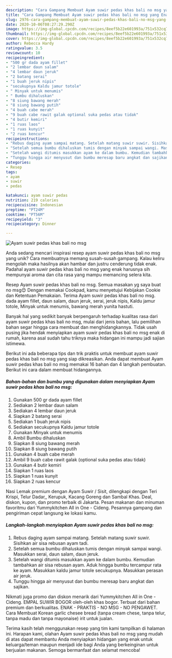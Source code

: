 ```yaml
---
description: "Cara Gampang Membuat Ayam suwir pedas khas bali no msg yang Enak"
title: "Cara Gampang Membuat Ayam suwir pedas khas bali no msg yang Enak"
slug: 2976-cara-gampang-membuat-ayam-suwir-pedas-khas-bali-no-msg-yang-enak
date: 2020-10-06T08:27:29.290Z
image: https://img-global.cpcdn.com/recipes/8eef5b22e601993a/751x532cq70/ayam-suwir-pedas-khas-bali-no-msg-foto-resep-utama.jpg
thumbnail: https://img-global.cpcdn.com/recipes/8eef5b22e601993a/751x532cq70/ayam-suwir-pedas-khas-bali-no-msg-foto-resep-utama.jpg
cover: https://img-global.cpcdn.com/recipes/8eef5b22e601993a/751x532cq70/ayam-suwir-pedas-khas-bali-no-msg-foto-resep-utama.jpg
author: Rebecca Hardy
ratingvalue: 3.5
reviewcount: 10
recipeingredient:
- "500 gr dada ayam fillet"
- "2 lembar daun salam"
- "4 lembar daun jeruk"
- "2 batang serai"
- "1 buah jeruk nipis"
- "secukupnya Kaldu jamur totole"
- " Minyak untuk menumis"
- " Bumbu dihaluskan"
- "8 siung bawang merah"
- "8 siung bawang putih"
- "4 buah cabe merah"
- "9 buah cabe rawit galak optional suka pedas atau tidak"
- "4 butir kemiri"
- "1 ruas laos"
- "1 ruas kunyit"
- "2 ruas kencur"
recipeinstructions:
- "Rebus daging ayam sampai matang. Setelah matang suwir suwir. Sisihkan air sisa rebusan ayam tadi."
- "Setelah semua bumbu dihaluskan tumis dengan minyak sampai wangi. Masukkan serai, daun salam, daun jeruk."
- "Setelah wangi ditumis masukkan ayam ke dalam bumbu. Kemudian tambahkan air sisa rebusan ayam. Aduk hingga bumbu tercampur rata ke ayam. Masukkan kaldu jamur totole secukupnya. Masukkan perasan air jeruk."
- "Tunggu hingga air menyusut dan bumbu meresap baru angkat dan sajikan."
categories:
- Resep
tags:
- ayam
- suwir
- pedas

katakunci: ayam suwir pedas 
nutrition: 219 calories
recipecuisine: Indonesian
preptime: "PT24M"
cooktime: "PT56M"
recipeyield: "3"
recipecategory: Dinner

---
```



![Ayam suwir pedas khas bali no msg](https://img-global.cpcdn.com/recipes/8eef5b22e601993a/751x532cq70/ayam-suwir-pedas-khas-bali-no-msg-foto-resep-utama.jpg)

Anda sedang mencari inspirasi resep ayam suwir pedas khas bali no msg yang unik? Cara membuatnya memang susah-susah gampang. Kalau keliru mengolah maka hasilnya akan hambar dan justru cenderung tidak enak. Padahal ayam suwir pedas khas bali no msg yang enak harusnya sih mempunyai aroma dan cita rasa yang mampu memancing selera kita.

Resep Ayam suwir pedas khas bali no msg. Semua masakan yg saya buat no msg😊 Dengan memakai Cookpad, kamu menyetujui Kebijakan Cookie dan Ketentuan Pemakaian. Terima Ayam suwir pedas khas bali no msg. dada ayam fillet, daun salam, daun jeruk, serai, jeruk nipis, Kaldu jamur totole, Minyak untuk menumis, bawang merah yunita hastuti.

Banyak hal yang sedikit banyak berpengaruh terhadap kualitas rasa dari ayam suwir pedas khas bali no msg, mulai dari jenis bahan, lalu pemilihan bahan segar hingga cara membuat dan menghidangkannya. Tidak usah pusing jika hendak menyiapkan ayam suwir pedas khas bali no msg enak di rumah, karena asal sudah tahu triknya maka hidangan ini mampu jadi sajian istimewa.


Berikut ini ada beberapa tips dan trik praktis untuk membuat ayam suwir pedas khas bali no msg yang siap dikreasikan. Anda dapat membuat Ayam suwir pedas khas bali no msg memakai 16 bahan dan 4 langkah pembuatan. Berikut ini cara dalam membuat hidangannya.

<!--inarticleads1-->

##### Bahan-bahan dan bumbu yang digunakan dalam menyiapkan Ayam suwir pedas khas bali no msg:

1. Gunakan 500 gr dada ayam fillet
1. Sediakan 2 lembar daun salam
1. Sediakan 4 lembar daun jeruk
1. Siapkan 2 batang serai
1. Sediakan 1 buah jeruk nipis
1. Sediakan secukupnya Kaldu jamur totole
1. Gunakan  Minyak untuk menumis
1. Ambil  Bumbu dihaluskan
1. Siapkan 8 siung bawang merah
1. Siapkan 8 siung bawang putih
1. Gunakan 4 buah cabe merah
1. Ambil 9 buah cabe rawit galak (optional suka pedas atau tidak)
1. Gunakan 4 butir kemiri
1. Siapkan 1 ruas laos
1. Siapkan 1 ruas kunyit
1. Siapkan 2 ruas kencur


Nasi Lemak premium dengan Ayam Suwir / Sisit, dilengkapi dengan Teri Krispi, Telur Dadar,, Kerupuk, Kacang Goreng dan Sambal Khas. Deal, diskon, kupon, dan promo terbaik di Jakarta. Pesan makanan dan minuman favoritmu dari Yummykitchen All in One - Cideng. Pesannya gampang dan pengiriman cepat langsung ke lokasi kamu. 

<!--inarticleads2-->

##### Langkah-langkah menyiapkan Ayam suwir pedas khas bali no msg:

1. Rebus daging ayam sampai matang. Setelah matang suwir suwir. Sisihkan air sisa rebusan ayam tadi.
1. Setelah semua bumbu dihaluskan tumis dengan minyak sampai wangi. Masukkan serai, daun salam, daun jeruk.
1. Setelah wangi ditumis masukkan ayam ke dalam bumbu. Kemudian tambahkan air sisa rebusan ayam. Aduk hingga bumbu tercampur rata ke ayam. Masukkan kaldu jamur totole secukupnya. Masukkan perasan air jeruk.
1. Tunggu hingga air menyusut dan bumbu meresap baru angkat dan sajikan.


Nikmati juga promo dan diskon menarik dari Yummykitchen All in One - Cideng. EMPAL SUWIR BOGOR oleh-oleh khas bogor. Terbuat dari bahan premium dan berkualitas. ENAK - PRAKTIS - NO MSG - NO PENGAWET. Cara Membuat Korean garlic chesee bread (tanpa cream chese, tanpa telur, tanpa madu dan tanpa mayonaise) irit untuk jualan. 

Terima kasih telah menggunakan resep yang tim kami tampilkan di halaman ini. Harapan kami, olahan Ayam suwir pedas khas bali no msg yang mudah di atas dapat membantu Anda menyiapkan hidangan yang enak untuk keluarga/teman maupun menjadi ide bagi Anda yang berkeinginan untuk berjualan makanan. Semoga bermanfaat dan selamat mencoba!
